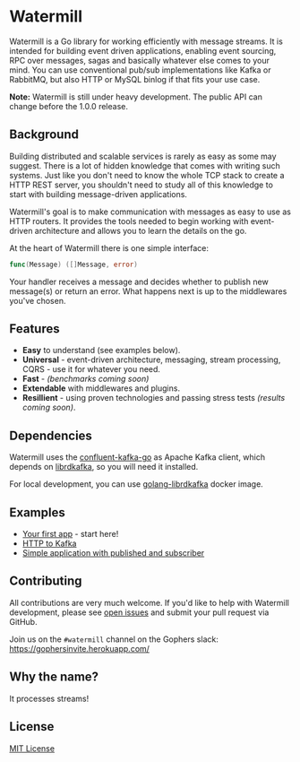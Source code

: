 # Watermill

Watermill is a Go library for working efficiently with message streams. It is intended
for building event driven applications, enabling event sourcing, RPC over messages,
sagas and basically whatever else comes to your mind. You can use conventional pub/sub
implementations like Kafka or RabbitMQ, but also HTTP or MySQL binlog if that fits your use case.

**Note:** Watermill is still under heavy development. The public API can change before the 1.0.0 release.

## Background

Building distributed and scalable services is rarely as easy as some may suggest. There is a
lot of hidden knowledge that comes with writing such systems. Just like you don't need to know the
whole TCP stack to create a HTTP REST server, you shouldn't need to study all of this knowledge to
start with building message-driven applications.

Watermill's goal is to make communication with messages as easy to use as HTTP routers. It provides
the tools needed to begin working with event-driven architecture and allows you to learn the details
on the go.

At the heart of Watermill there is one simple interface:
```go
func(Message) ([]Message, error)
```

Your handler receives a message and decides whether to publish new message(s) or return
an error. What happens next is up to the middlewares you've chosen.

## Features

* **Easy** to understand (see examples below).
* **Universal** - event-driven architecture, messaging, stream processing, CQRS - use it for whatever you need.
* **Fast** - *(benchmarks coming soon)*
* **Extendable** with middlewares and plugins.
* **Resillient** - using proven technologies and passing stress tests *(results coming soon)*.

## Dependencies

Watermill uses the [confluent-kafka-go](https://github.com/confluentinc/confluent-kafka-go) as Apache Kafka
client, which depends on [librdkafka](https://github.com/edenhill/librdkafka), so you will need it installed.

For local development, you can use [golang-librdkafka](https://hub.docker.com/r/threedotslabs/golang-librdkafka/) docker image.

## Examples

* [Your first app](_examples/your-first-app) - start here!
* [HTTP to Kafka](_examples/http-to-kafka)
* [Simple application with published and subscriber](_examples/simple-app)

## Contributing

All contributions are very much welcome. If you'd like to help with Watermill development,
please see [open issues](https://github.com/ThreeDotsLabs/watermill/issues?utf8=%E2%9C%93&q=is%3Aissue+is%3Aopen+)
and submit your pull request via GitHub.

Join us on the `#watermill` channel on the Gophers slack: https://gophersinvite.herokuapp.com/

## Why the name?

It processes streams!

## License

[MIT License](./LICENSE)
